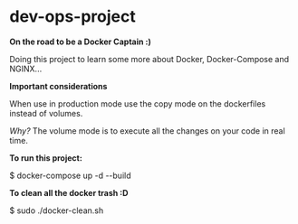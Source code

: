 # dev-ops-project

**On the road to be a Docker Captain :)**

Doing this project to learn some more about Docker, Docker-Compose and NGINX...


**Important considerations**

When use in production mode use the copy mode on the dockerfiles instead of volumes.

*Why?* The volume mode is to execute all the changes on your code in real time.

**To run this project:**

$ docker-compose up -d --build


**To clean all the docker trash :D**

$ sudo ./docker-clean.sh
